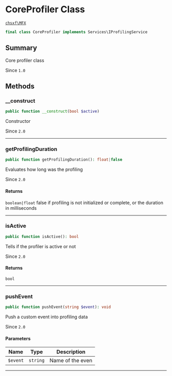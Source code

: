 # CoreProfiler Class

[`chsxf\MFX`](API-Namespace-chsxf_MFX)

```php
final class CoreProfiler implements Services\IProfilingService
```

## Summary

Core profiler class

Since `1.0`

## Methods

### __construct

```php
public function __construct(bool $active)
```

Constructor

Since `2.0`

---

### getProfilingDuration

```php
public function getProfilingDuration(): float|false
```

Evaluates how long was the profiling

Since `2.0`

#### Returns

`boolean|float` false if profiling is not initialized or complete, or the duration in milliseconds

---

### isActive

```php
public function isActive(): bool
```

Tells if the profiler is active or not

Since `2.0`

#### Returns

`bool` 

---

### pushEvent

```php
public function pushEvent(string $event): void
```

Push a custom event into profiling data

Since `2.0`

#### Parameters

| Name     | Type     | Description      |
| -------- | -------- | ---------------- |
| `$event` | `string` | Name of the even |

---

